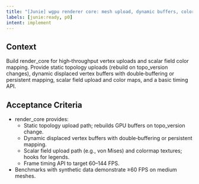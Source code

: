 ```yaml
---
title: "[Junie] wgpu renderer core: mesh upload, dynamic buffers, colormap textures"
labels: [junie:ready, p0]
intent: implement
---
```


## Context
Build render_core for high‑throughput vertex uploads and scalar field color mapping. Provide static topology uploads (rebuild on topo_version changes), dynamic displaced vertex buffers with double‑buffering or persistent mapping, scalar field upload and color maps, and a basic timing API.

## Acceptance Criteria
- render_core provides:
  - Static topology upload path; rebuilds GPU buffers on topo_version change.
  - Dynamic displaced vertex buffers with double‑buffering or persistent mapping.
  - Scalar field upload path (e.g., von Mises) and colormap textures; hooks for legends.
  - Frame timing API to target 60–144 FPS.
- Benchmarks with synthetic data demonstrate ≥60 FPS on medium meshes.